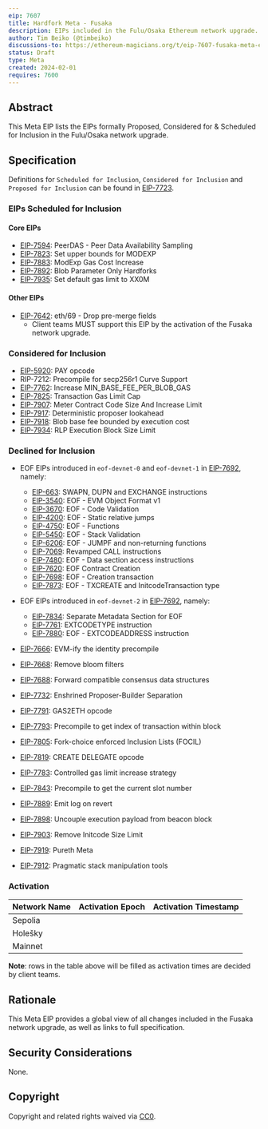 ```yaml
---
eip: 7607
title: Hardfork Meta - Fusaka
description: EIPs included in the Fulu/Osaka Ethereum network upgrade.
author: Tim Beiko (@timbeiko)
discussions-to: https://ethereum-magicians.org/t/eip-7607-fusaka-meta-eip/18439
status: Draft
type: Meta
created: 2024-02-01
requires: 7600
---
```


## Abstract

This Meta EIP lists the EIPs formally Proposed, Considered for & Scheduled for Inclusion in the Fulu/Osaka network upgrade.

## Specification

Definitions for `Scheduled for Inclusion`, `Considered for Inclusion` and `Proposed for Inclusion` can be found in [EIP-7723](./eip-7723.md).

### EIPs Scheduled for Inclusion

#### Core EIPs

* [EIP-7594](./eip-7594.md): PeerDAS - Peer Data Availability Sampling
* [EIP-7823](./eip-7823.md): Set upper bounds for MODEXP
* [EIP-7883](./eip-7883.md): ModExp Gas Cost Increase
* [EIP-7892](./eip-7892.md): Blob Parameter Only Hardforks
* [EIP-7935](./eip-7935.md): Set default gas limit to XX0M


#### Other EIPs

* [EIP-7642](./eip-7642.md): eth/69 - Drop pre-merge fields
    * Client teams MUST support this EIP by the activation of the Fusaka network upgrade.

### Considered for Inclusion

* [EIP-5920](./eip-5920.md): PAY opcode
* RIP-7212: Precompile for secp256r1 Curve Support
* [EIP-7762](./eip-7762.md): Increase MIN_BASE_FEE_PER_BLOB_GAS
* [EIP-7825](./eip-7825.md): Transaction Gas Limit Cap
* [EIP-7907](./eip-7907.md): Meter Contract Code Size And Increase Limit
* [EIP-7917](./eip-7917.md): Deterministic proposer lookahead
* [EIP-7918](./eip-7918.md): Blob base fee bounded by execution cost
* [EIP-7934](./eip-7934.md): RLP Execution Block Size Limit

### Declined for Inclusion

* EOF EIPs introduced in `eof-devnet-0` and `eof-devnet-1` in [EIP-7692](./eip-7692.md), namely:

    * [EIP-663](./eip-663.md): SWAPN, DUPN and EXCHANGE instructions
    * [EIP-3540](./eip-3540.md): EOF - EVM Object Format v1
    * [EIP-3670](./eip-3670.md): EOF - Code Validation
    * [EIP-4200](./eip-4200.md): EOF - Static relative jumps
    * [EIP-4750](./eip-4750.md): EOF - Functions
    * [EIP-5450](./eip-5450.md): EOF - Stack Validation
    * [EIP-6206](./eip-6206.md): EOF - JUMPF and non-returning functions
    * [EIP-7069](./eip-7069.md): Revamped CALL instructions
    * [EIP-7480](./eip-7480.md): EOF - Data section access instructions
    * [EIP-7620](./eip-7620.md): EOF Contract Creation
    * [EIP-7698](./eip-7698.md): EOF - Creation transaction
    * [EIP-7873](./eip-7873.md): EOF - TXCREATE and InitcodeTransaction type
* EOF EIPs introduced in `eof-devnet-2` in [EIP-7692](./eip-7692.md), namely:
    * [EIP-7834](./eip-7834.md): Separate Metadata Section for EOF
    * [EIP-7761](./eip-7761.md): EXTCODETYPE instruction
    * [EIP-7880](./eip-7880.md): EOF - EXTCODEADDRESS instruction
* [EIP-7666](./eip-7666.md): EVM-ify the identity precompile
* [EIP-7668](./eip-7668.md): Remove bloom filters
* [EIP-7688](./eip-7688.md): Forward compatible consensus data structures
* [EIP-7732](./eip-7732.md): Enshrined Proposer-Builder Separation
* [EIP-7791](./eip-7791.md): GAS2ETH opcode
* [EIP-7793](./eip-7793.md): Precompile to get index of transaction within block
* [EIP-7805](./eip-7805.md): Fork-choice enforced Inclusion Lists (FOCIL)
* [EIP-7819](./eip-7819.md): CREATE DELEGATE opcode
* [EIP-7783](./eip-7783.md): Controlled gas limit increase strategy
* [EIP-7843](./eip-7843.md): Precompile to get the current slot number
* [EIP-7889](./eip-7889.md): Emit log on revert
* [EIP-7898](./eip-7898.md): Uncouple execution payload from beacon block
* [EIP-7903](./eip-7903.md): Remove Initcode Size Limit
* [EIP-7919](./eip-7919.md): Pureth Meta
* [EIP-7912](./eip-7912.md): Pragmatic stack manipulation tools

### Activation

| Network Name     | Activation Epoch | Activation Timestamp |
|------------------|------------------|----------------------|
| Sepolia          |                  |                      |
| Holešky          |                  |                      |
| Mainnet          |                  |                      |

**Note**: rows in the table above will be filled as activation times are decided by client teams.

## Rationale

This Meta EIP provides a global view of all changes included in the Fusaka network upgrade, as well as links to full specification.

## Security Considerations

None.

## Copyright

Copyright and related rights waived via [CC0](../LICENSE.md).
